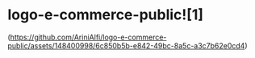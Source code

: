 # logo-e-commerce-public![1]
(https://github.com/AriniAlfi/logo-e-commerce-public/assets/148400998/6c850b5b-e842-49bc-8a5c-a3c7b62e0cd4)
